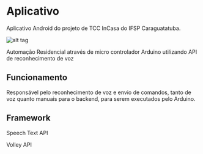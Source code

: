 # Aplicativo

Aplicativo Android do projeto de TCC InCasa do IFSP Caraguatatuba.

![alt tag](http://i.imgur.com/C32IR0C.jpg)

Automação Residencial através de micro controlador Arduino utilizando API de reconhecimento de voz

## Funcionamento

Responsável pelo reconhecimento de voz e envio de comandos, tanto de voz quanto manuais para o backend, para serem executados pelo Arduino.

## Framework

Speech Text API

Volley API
